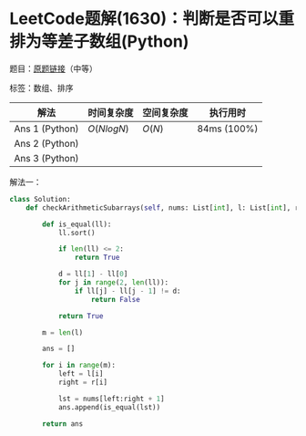 # LeetCode题解(1630)：判断是否可以重排为等差子数组(Python)

题目：[原题链接](https://leetcode-cn.com/problems/arithmetic-subarrays/)（中等）

标签：数组、排序

| 解法           | 时间复杂度 | 空间复杂度 | 执行用时    |
| -------------- | ---------- | ---------- | ----------- |
| Ans 1 (Python) | $O(NlogN)$ | $O(N)$     | 84ms (100%) |
| Ans 2 (Python) |            |            |             |
| Ans 3 (Python) |            |            |             |

解法一：

```python
class Solution:
    def checkArithmeticSubarrays(self, nums: List[int], l: List[int], r: List[int]) -> List[bool]:

        def is_equal(ll):
            ll.sort()

            if len(ll) <= 2:
                return True

            d = ll[1] - ll[0]
            for j in range(2, len(ll)):
                if ll[j] - ll[j - 1] != d:
                    return False

            return True

        m = len(l)

        ans = []

        for i in range(m):
            left = l[i]
            right = r[i]

            lst = nums[left:right + 1]
            ans.append(is_equal(lst))

        return ans
```